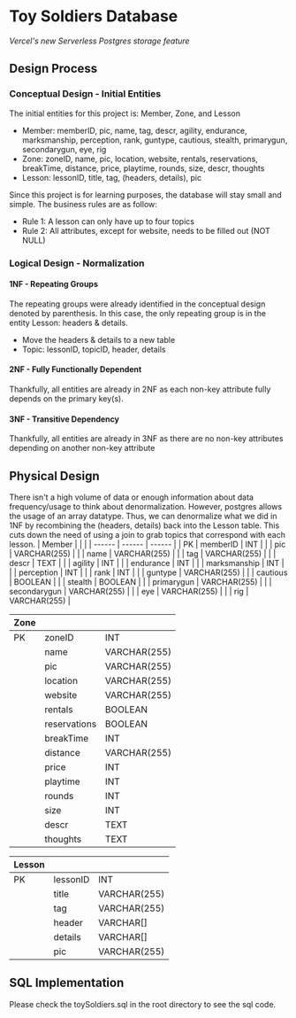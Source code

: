 # Toy Soldiers Database
_Vercel's new Serverless Postgres storage feature_

## Design Process
### Conceptual Design - Initial Entities
The initial entities for this project is: Member, Zone, and Lesson
- Member: memberID, pic, name, tag, descr, agility, endurance, marksmanship, perception, rank, guntype, cautious, stealth, primarygun, secondarygun, eye, rig
- Zone: zoneID, name, pic, location, website, rentals, reservations, breakTime, distance, price, playtime, rounds, size, descr, thoughts
- Lesson: lessonID, title, tag, (headers, details), pic

Since this project is for learning purposes, the database will stay small and simple.
The business rules are as follow:
- Rule 1: A lesson can only have up to four topics
- Rule 2: All attributes, except for website, needs to be filled out (NOT NULL)

### Logical Design - Normalization
#### 1NF - Repeating Groups
The repeating groups were already identified in the conceptual design denoted by parenthesis.
In this case, the only repeating group is in the entity Lesson: headers & details.
- Move the headers & details to a new table
- Topic: lessonID, topicID, header, details

#### 2NF - Fully Functionally Dependent
Thankfully, all entities are already in 2NF as each non-key attribute fully depends on the primary key(s).

#### 3NF - Transitive Dependency
Thankfully, all entities are already in 3NF as there are no non-key attributes depending on another non-key attribute

## Physical Design
There isn't a high volume of data or enough information about data frequency/usage to think about denormalization. However, postgres allows the usage of an array datatype. Thus, we can denormalize what we did in 1NF by recombining the (headers, details) back into the Lesson table. This cuts down the need of using a join to grab topics that correspond with each lesson.
| Member |  |  |
| ------ | ------ | ------ |
| PK | memberID | INT |
|  | pic | VARCHAR(255) |
|  | name | VARCHAR(255) |
|  | tag | VARCHAR(255) |
|  | descr | TEXT |
|  | agility | INT |
|  | endurance | INT |
|  | marksmanship | INT |
|  | perception | INT |
|  | rank | INT |
|  | guntype | VARCHAR(255) |
|  | cautious | BOOLEAN |
|  | stealth | BOOLEAN |
|  | primarygun | VARCHAR(255) |
|  | secondarygun | VARCHAR(255) |
|  | eye | VARCHAR(255) |
|  | rig | VARCHAR(255) |

| Zone |  |  |
| ------ | ------ | ------ |
| PK | zoneID | INT |
|  | name | VARCHAR(255) |
|  | pic | VARCHAR(255) |
|  | location | VARCHAR(255) |
|  | website | VARCHAR(255) |
|  | rentals | BOOLEAN |
|  | reservations | BOOLEAN |
|  | breakTime | INT |
|  | distance | VARCHAR(255) |
|  | price | INT |
|  | playtime | INT |
|  | rounds | INT |
|  | size | INT |
|  | descr | TEXT |
|  | thoughts | TEXT |

| Lesson |  |  |
| ------ | ------ | ------ |
| PK | lessonID | INT |
|  | title | VARCHAR(255) |
|  | tag | VARCHAR(255) |
|  | header | VARCHAR[] |
|  | details | VARCHAR[] |
|  | pic | VARCHAR(255) |

## SQL Implementation
Please check the toySoldiers.sql in the root directory to see the sql code.